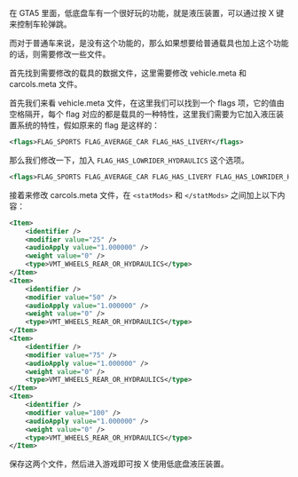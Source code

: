 在 GTA5 里面，低底盘车有一个很好玩的功能，就是液压装置，可以通过按 X 键来控制车轮弹跳。

而对于普通车来说，是没有这个功能的，那么如果想要给普通载具也加上这个功能的话，则需要修改一些文件。

首先找到需要修改的载具的数据文件，这里需要修改 vehicle.meta 和 carcols.meta 文件。

首先我们来看 vehicle.meta 文件，在这里我们可以找到一个 flags 项，它的值由空格隔开，每个 flag 对应的都是载具的一种特性，这里我们需要为它加入液压装置系统的特性，假如原来的 flag 是这样的：

```xml
<flags>FLAG_SPORTS FLAG_AVERAGE_CAR FLAG_HAS_LIVERY</flags>
```

那么我们修改一下，加入 `FLAG_HAS_LOWRIDER_HYDRAULICS` 这个选项。

```xml
<flags>FLAG_SPORTS FLAG_AVERAGE_CAR FLAG_HAS_LIVERY FLAG_HAS_LOWRIDER_HYDRAULICS</flags>
```

接着来修改 carcols.meta 文件，在 `<statMods>` 和 `</statMods>` 之间加上以下内容：

```xml
<Item>
    <identifier />
    <modifier value="25" />
    <audioApply value="1.000000" />
    <weight value="0" />
    <type>VMT_WHEELS_REAR_OR_HYDRAULICS</type>
</Item>
<Item>
    <identifier />
    <modifier value="50" />
    <audioApply value="1.000000" />
    <weight value="0" />
    <type>VMT_WHEELS_REAR_OR_HYDRAULICS</type>
</Item>
<Item>
    <identifier />
    <modifier value="75" />
    <audioApply value="1.000000" />
    <weight value="0" />
    <type>VMT_WHEELS_REAR_OR_HYDRAULICS</type>
</Item>
<Item>
    <identifier />
    <modifier value="100" />
    <audioApply value="1.000000" />
    <weight value="0" />
    <type>VMT_WHEELS_REAR_OR_HYDRAULICS</type>
</Item>
```

保存这两个文件，然后进入游戏即可按 X 使用低底盘液压装置。
